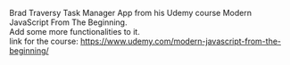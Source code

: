 Brad Traversy Task Manager App from his Udemy course Modern JavaScript From The Beginning.
<br>
Add some more functionalities to it.
<br>
link for the course: https://www.udemy.com/modern-javascript-from-the-beginning/
